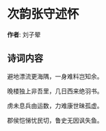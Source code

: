 # 次韵张守述怀

**作者**: 刘子翚

## 诗词内容

避地漂流更海隅，一身难料岂知余。

晚楼独上非吾里，几日西来绝羽书。

虏未息兵由运数，力难康世昧孤虚。

郡侯恺悌忧民切，鲁史无因讽失鱼。

